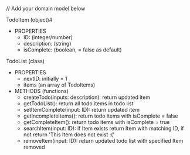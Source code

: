 // Add your domain model below

TodoItem (object)#
- PROPERTIES
  - ID: (integer/number)
  - description: (string)
  - isComplete: (boolean, = false as default)

TodoList (class)
- PROPERTIES
  - nextID: initially = 1
  - items (an array of TodoItems)
- METHODS (functions)
  - createTodo(inputs: description): return updated item
  - getTodoList(): return all todo items in todo list
  - setItemComplete(input: ID): return updated item
  - getIncompleteItems(): return todo items with isComplete = false
  - getCompleteItem(): return todo items with isComplete = true
  - searchItem(input: ID): if Item exists return Item with matching ID, if not return 'This Item does not exist :('
  - removeItem(input: ID): return updated todo list with specified Item removed
